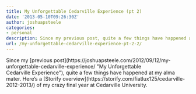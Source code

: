 ```yaml
---
title: My Unforgettable Cedarville Experience (pt 2)
date: '2013-05-10T09:26:30Z'
author: joshuapsteele
categories:
- personal
description: Since my previous post, quite a few things have happened at my alma mater. Here’s a Storify overview of my crazy final year at Cedarville University.
url: /my-unforgettable-cedarville-experience-pt-2-2/
---
```

<div class="sfy-html"><div class="s-story noborder"><div class="s-header">Since my [previous post](https://joshuapsteele.com/2012/09/12/my-unforgettable-cedarville-experience/ "My Unforgettable Cedarville Experience"), quite a few things have happened at my alma mater. Here’s a [Storify overview](https://storify.com/fiatlux125/cedarville-2012-2013/) of my crazy final year at Cedarville University.

</div></div></div>